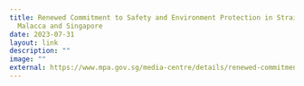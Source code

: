 ```yaml
---
title: Renewed Commitment to Safety and Environment Protection in Straits of
  Malacca and Singapore
date: 2023-07-31
layout: link
description: ""
image: ""
external: https://www.mpa.gov.sg/media-centre/details/renewed-commitment-to-safety-and-environment-protection-in-straits-of-malacca-and-singapore
---
```

